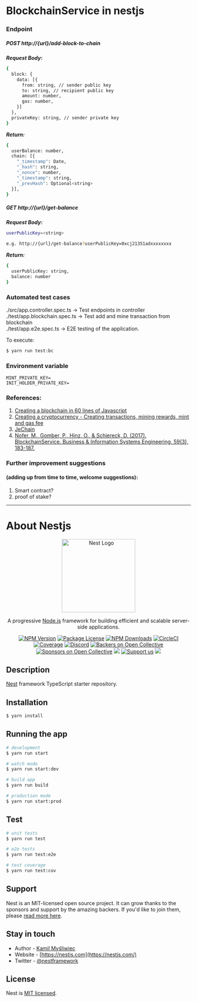 # BlockchainService in nestjs

### Endpoint
##### POST http://{url}/add-block-to-chain
**_Request Body:_**
```bash
{
  block: {
    data: [{
      from: string, // sender public key
      to: string, // recipient public key
      amount: number,
      gas: number,
    }]
  },
  privateKey: string, // sender private key
}
```
**_Return:_**
```bash
{
  userBalance: number,
  chain: [{
    "_timestamp": Date,
    "_hash": string,
    "_nonce": number,
    "_timestamp": string,
    "_prevHash": Optional<string>
  }],
}
```

##### GET http://{url}/get-balance
**_Request Body:_**
```bash
userPublicKey=<string>

e.g. http://{url}/get-balance?userPublicKey=0xcj21351adxxxxxxxx
```
**_Return:_**
```bash
{
  userPublicKey: string,
  balance: number
}
```

### Automated test cases
./src/app.controller.spec.ts -> Test endpoints in controller  
./test/app.blockchain.spec.ts -> Test add and mine transaction from blockchain    
./test/app.e2e.spec.ts -> E2E testing of the application.  

To execute:  
```bash
$ yarn run test:bc
```

### Environment variable
```dotenv
MINT_PRIVATE_KEY=
INIT_HOLDER_PRIVATE_KEY=
```

### References:  
1. [Creating a blockchain in 60 lines of Javascript](https://dev.to/freakcdev297/creating-a-blockchain-in-60-lines-of-javascript-5fka)
2. [Creating a cryptocurrency - Creating transactions, mining rewards, mint and gas fee ](https://dev.to/freakcdev297/creating-transactions-mining-rewards-mint-and-gas-fee-5hhf)
3. [JeChain](https://github.com/nguyenphuminh/JeChain)
4. [Nofer, M., Gomber, P., Hinz, O., & Schiereck, D. (2017). BlockchainService. Business & Information Systems Engineering, 59(3), 183-187.](http://cs.unibo.it/~danilo.montesi/CBD/Articoli/2017Blockchain.pdf)

### Further improvement suggestions 
#### (adding up from time to time, welcome suggestions):
1. Smart contract?
2. proof of stake?

<hr/>

# About Nestjs
<p align="center">
  <a href="http://nestjs.com/" target="blank"><img src="https://nestjs.com/img/logo-small.svg" width="200" alt="Nest Logo" /></a>
</p>

[circleci-image]: https://img.shields.io/circleci/build/github/nestjs/nest/master?token=abc123def456
[circleci-url]: https://circleci.com/gh/nestjs/nest

  <p align="center">A progressive <a href="http://nodejs.org" target="_blank">Node.js</a> framework for building efficient and scalable server-side applications.</p>
    <p align="center">
<a href="https://www.npmjs.com/~nestjscore" target="_blank"><img src="https://img.shields.io/npm/v/@nestjs/core.svg" alt="NPM Version" /></a>
<a href="https://www.npmjs.com/~nestjscore" target="_blank"><img src="https://img.shields.io/npm/l/@nestjs/core.svg" alt="Package License" /></a>
<a href="https://www.npmjs.com/~nestjscore" target="_blank"><img src="https://img.shields.io/npm/dm/@nestjs/common.svg" alt="NPM Downloads" /></a>
<a href="https://circleci.com/gh/nestjs/nest" target="_blank"><img src="https://img.shields.io/circleci/build/github/nestjs/nest/master" alt="CircleCI" /></a>
<a href="https://coveralls.io/github/nestjs/nest?branch=master" target="_blank"><img src="https://coveralls.io/repos/github/nestjs/nest/badge.svg?branch=master#9" alt="Coverage" /></a>
<a href="https://discord.gg/G7Qnnhy" target="_blank"><img src="https://img.shields.io/badge/discord-online-brightgreen.svg" alt="Discord"/></a>
<a href="https://opencollective.com/nest#backer" target="_blank"><img src="https://opencollective.com/nest/backers/badge.svg" alt="Backers on Open Collective" /></a>
<a href="https://opencollective.com/nest#sponsor" target="_blank"><img src="https://opencollective.com/nest/sponsors/badge.svg" alt="Sponsors on Open Collective" /></a>
  <a href="https://paypal.me/kamilmysliwiec" target="_blank"><img src="https://img.shields.io/badge/Donate-PayPal-ff3f59.svg"/></a>
    <a href="https://opencollective.com/nest#sponsor"  target="_blank"><img src="https://img.shields.io/badge/Support%20us-Open%20Collective-41B883.svg" alt="Support us"></a>
  <a href="https://twitter.com/nestframework" target="_blank"><img src="https://img.shields.io/twitter/follow/nestframework.svg?style=social&label=Follow"></a>
</p>
  <!--[![Backers on Open Collective](https://opencollective.com/nest/backers/badge.svg)](https://opencollective.com/nest#backer)
  [![Sponsors on Open Collective](https://opencollective.com/nest/sponsors/badge.svg)](https://opencollective.com/nest#sponsor)-->

## Description

[Nest](https://github.com/nestjs/nest) framework TypeScript starter repository.

## Installation

```bash
$ yarn install
```

## Running the app

```bash
# development
$ yarn run start

# watch mode
$ yarn run start:dev

# build app
$ yarn run build

# production mode
$ yarn run start:prod
```

## Test

```bash
# unit tests
$ yarn run test

# e2e tests
$ yarn run test:e2e

# test coverage
$ yarn run test:cov
```

## Support

Nest is an MIT-licensed open source project. It can grow thanks to the sponsors and support by the amazing backers. If you'd like to join them, please [read more here](https://docs.nestjs.com/support).

## Stay in touch

- Author - [Kamil Myśliwiec](https://kamilmysliwiec.com)
- Website - [https://nestjs.com](https://nestjs.com/)
- Twitter - [@nestframework](https://twitter.com/nestframework)

## License

Nest is [MIT licensed](LICENSE).
